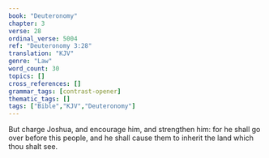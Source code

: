 ```yaml
---
book: "Deuteronomy"
chapter: 3
verse: 28
ordinal_verse: 5004
ref: "Deuteronomy 3:28"
translation: "KJV"
genre: "Law"
word_count: 30
topics: []
cross_references: []
grammar_tags: [contrast-opener]
thematic_tags: []
tags: ["Bible","KJV","Deuteronomy"]
---
```

But charge Joshua, and encourage him, and strengthen him: for he shall go over before this people, and he shall cause them to inherit the land which thou shalt see.
